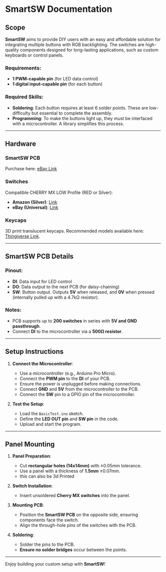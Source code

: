 # **SmartSW Documentation**

## **Scope**

**SmartSW** aims to provide DIY users with an easy and affordable solution for integrating multiple buttons with RGB backlighting. The switches are high-quality components designed for long-lasting applications, such as custom keyboards or control panels.

### **Requirements**:
- **1 PWM-capable pin** (for LED data control)
- **1 digital input-capable pin** (for each button)

### **Required Skills**:
- **Soldering**: Each button requires at least 6 solder points. These are low-difficulty but essential to complete the assembly.  
- **Programming**: To make the buttons light up, they must be interfaced with a microcontroller. A library simplifies this process.

---

## **Hardware**

### **SmartSW PCB**  
Purchase here: [eBay Link](https://www.ebay.de/itm/205130755097?mkcid=16&mkevt=1&mkrid=707-127634-2357-0&ssspo=DCpCBO_ISs2&sssrc=2047675&ssuid=DCpCBO_ISs2&widget_ver=artemis&media=COPY)  

### **Switches**  
Compatible CHERRY MX LOW Profile (RED or Silver):  
- **Amazon (Silver)**: [Link](https://amzn.eu/d/hpOrOGs)  
- **eBay (Universal)**: [Link](https://www.ebay.de/itm/387603163067?mkcid=16&mkevt=1&mkrid=707-127634-2357-0&ssspo=2scbnajzsgs&sssrc=2047675&ssuid=DCpCBO_ISs2&var=654848712781&widget_ver=artemis&media=COPY)  

### **Keycaps**  
3D print translucent keycaps. Recommended models available here: [Thingiverse Link](https://www.thingiverse.com/thing:6646520).  

---

## **SmartSW PCB Details**

### **Pinout**:
- **DI**: Data input for LED control  
- **DO**: Data output to the next PCB (for daisy-chaining)  
- **SW**: Button output. Outputs **5V** when released, and **0V** when pressed (internally pulled up with a 4.7kΩ resistor).

### **Notes**:
- PCB supports up to **200 switches** in series with **5V and GND passthrough**.  
- Connect **DI** to the microcontroller via a **500Ω resistor**.

---

## **Setup Instructions**

1. **Connect the Microcontroller**:  
   - Use a microcontroller (e.g., Arduino Pro Micro).  
   - Connect the **PWM pin** to the **DI** of your PCB.  
   - Ensure the power is unplugged before making connections.  
   - Connect **GND** and **5V** from the microcontroller to the PCB.  
   - Connect the **SW** pin to a GPIO pin of the microcontroller.

2. **Test the Setup**:  
   - Load the `BasicTest.ino` sketch.  
   - Define the **LED OUT pin** and **SW pin** in the code.  
   - Upload and start the program.

---

## **Panel Mounting**

1. **Panel Preparation**:  
   - Cut **rectangular holes (14x14mm)** with ±0.05mm tolerance.  
   - Use a panel with a thickness of **1.5mm** ±0.07mm.
   - this can also be 3d Printed

2. **Switch Installation**:  
   - Insert unsoldered **Cherry MX switches** into the panel.  

3. **Mounting PCB**:  
   - Position the **SmartSW PCB** on the opposite side, ensuring components face the switch.  
   - Align the through-hole pins of the switches with the PCB.  

4. **Soldering**:  
   - Solder the pins to the PCB.  
   - **Ensure no solder bridges** occur between the points.  

--- 

Enjoy building your custom setup with **SmartSW**!
